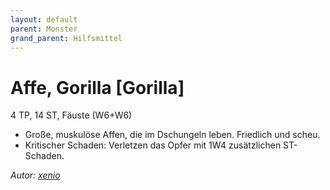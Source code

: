 ```yaml
---
layout: default
parent: Monster
grand_parent: Hilfsmittel
---
```


# Affe, Gorilla [Gorilla]
4 TP, 14 ST, Fäuste (W6+W6)
- Große, muskulöse Affen, die im Dschungeln leben. Friedlich und scheu.
- Kritischer Schaden: Verletzen das Opfer mit 1W4 zusätzlichen ST-Schaden.

*Autor: [xenio](https://xenioinabottle.blogspot.com)*